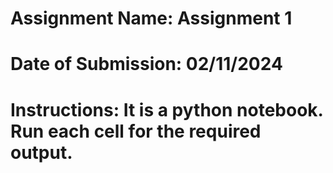 # Assignment Name: Assignment 1
# Date of Submission: 02/11/2024
# Instructions: It is a python notebook. Run each cell for the required output.
